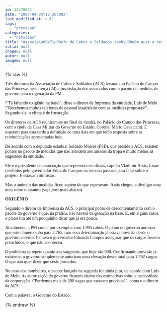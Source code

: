 ```yaml
---
id: 12378041
date: "2007-04-24T15:28:00Z"
last_modified_at: null
tags:
  - "previsao"
categories:
  - "noticias"
title: "Associa\u00e7\u00e3o de Cabos e Soldados tamb\u00e9m quer a revis\u00e3o no pacote para a PM"
sutia: null
chapeu: null
autor: null
imagem: null
---
```

{% raw %}
<p><P><FONT face=Verdana>Três diretores da Associação de Cabos e </FONT><FONT face=Verdana>Soldados (ACS) levaram ao Palácio do Campo </FONT><FONT face=Verdana>das Princesas nesta terça (24) a insatisfação </FONT><FONT face=Verdana>dos associados com o pacote de medidas do g</FONT><FONT face=Verdana>overno para oxigenação da PM.</FONT></P></p>
<p><P><FONT face=Verdana>\"Tá faltando oxigênio na base\", disse o </FONT><FONT face=Verdana>diretor de Imprensa da entidade, Luís de </FONT><FONT face=Verdana>Melo. \"Recebemos muitos telefones de pessoal </FONT><FONT face=Verdana>insatisfeito com as medidas propostas\". Segundo ele, o clima é de frustração.</FONT></P></p>
<p><P><FONT face=Verdana>Os diretores da ACS reuniram-se no final da </FONT><FONT face=Verdana>manhã, no Palácio do Campo das Princesas, com </FONT><FONT face=Verdana>o chefe da Casa Militar do Governo do Estado, </FONT><FONT face=Verdana>Coronel Mário Cavalcanti. E esperam para esta </FONT><FONT face=Verdana>tarde a definição de uma data em que terão </FONT><FONT face=Verdana>resposta sobre as reivindicações apresentadas </FONT><FONT face=Verdana>hoje.</FONT></P></p>
<p><P><FONT face=Verdana>De acordo com o deputado estadual Soldado </FONT><FONT face=Verdana>Moisés (PSB), que preside a ACS, existem </FONT><FONT face=Verdana>pontos no pacote de medidas que não atendem </FONT><FONT face=Verdana>aos anseios da tropa e muito menos às </FONT><FONT face=Verdana>sugestões da entidade.&nbsp;&nbsp;&nbsp; </FONT></P></p>
<p><P><FONT face=Verdana>Ele e o presidente da associação que </FONT><FONT face=Verdana>representa os oficias, capitão Vladimir </FONT><FONT face=Verdana>Assis, foram recebidos pelo governador Eduardo </FONT><FONT face=Verdana>Campos na semana passada para falar sobre o </FONT><FONT face=Verdana>projeto. E estavam otimistas.</FONT></P></p>
<p><P><FONT face=Verdana>Mas o anúncio das medidas ficou aquém do que </FONT><FONT face=Verdana>esperavam. Assis chegou a divulgar uma nota </FONT><FONT face=Verdana>sobre o assunto (veja <EM>post </EM>mais abaixo).</FONT></P></p>
<p><P><FONT face=Verdana><STRONG>OXIGÊNIO</STRONG></FONT></P></p>
<p><P><FONT face=Verdana>Segundo o diretor de Imprensa da ACS, o </FONT><FONT face=Verdana>principal ponto de descontentamento com o </FONT><FONT face=Verdana>pacote do governo é que, na prática, não </FONT><FONT face=Verdana>haverá oxigenação na base. E, em alguns </FONT><FONT face=Verdana>casos, o plano tira até um pouquinho do ar </FONT><FONT face=Verdana>que já era pouco.</FONT></P></p>
<p><P><FONT face=Verdana>Atualmente, a PM conta, por exemplo, com </FONT><FONT face=Verdana>1.905 cabos. O plano do governo autoriza que </FONT><FONT face=Verdana>este número suba para 2.765, mas essa </FONT><FONT face=Verdana>determinação já estava prevista desde o </FONT><FONT face=Verdana>governo anterior. Faltava o governador </FONT><FONT face=Verdana>Eduardo Campos assegurar que os cargos fossem </FONT><FONT face=Verdana>prenchidos, o que não aconteceu.</FONT></P></p>
<p><P><FONT face=Verdana>O problema se repete quanto aos sargentos, </FONT><FONT face=Verdana>que hoje são 900. Confirmando previsão já </FONT><FONT face=Verdana>existente, o governo simplemente autorizou </FONT><FONT face=Verdana>uma elevação desse total para 1.792 cargos. O que não quer dizer que serão providos.</FONT></P></p>
<p><P><FONT face=Verdana>No caso dos bombeiros, o pacote lançado na </FONT><FONT face=Verdana>segunda foi ainda pior, de acordo com Luís de </FONT><FONT face=Verdana>Melo. As autorizaçõe do governo ficaram </FONT><FONT face=Verdana>abaixo das estimativas sobre a necessidade da </FONT><FONT face=Verdana>corporação. \"Perdemos mais de 200 vagas que </FONT><FONT face=Verdana>estavam previstas\", conta o o diretor da ACS.</FONT></P></p>
<p><P><FONT face=Verdana>Com a palavra, o Governo do Estado.</FONT></P> </p>
{% endraw %}